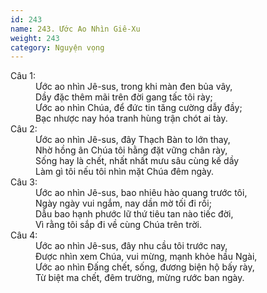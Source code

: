 ```yaml
---
id: 243
name: 243. Ước Ao Nhìn Giê-Xu
weight: 243
category: Nguyện vọng
---
```

<dl><dt>Câu 1:</dt><dd data-verse="1">Ước ao nhìn Jê-sus, trong khi màn đen bủa vây, <br/>Dầy đặc thêm mãi trên đời gang tấc tôi rày; <br/>Ước ao nhìn Chúa, để đức tin tăng cường dẫy đầy; <br/>Bạc nhược nay hóa tranh hùng trận chót ai tày. </dd><dt>Câu 2:</dt><dd data-verse="2">Ước ao nhìn Jê-sus, đây Thạch Bàn to lớn thay, <br/>Nhờ hồng ân Chúa tôi hằng đặt vững chân rày, <br/>Sống hay là chết, nhất nhất mưu sâu cùng kế dầy <br/>Làm gì tôi nếu tôi nhìn mặt Chúa đêm ngày. </dd><dt>Câu 3:</dt><dd data-verse="3">Ước ao nhìn Jê-sus, bao nhiêu hào quang trước tôi, <br/>Ngày ngày vui ngắm, nay dần mờ tối đi rồi; <br/>Dẫu bao hạnh phước lữ thứ tiêu tan nào tiếc đời, <br/>Vì rằng tôi sắp đi về cùng Chúa trên trời. </dd><dt>Câu 4:</dt><dd data-verse="3">Ước ao nhìn Jê-sus, đây nhu cầu tôi trước nay, <br/>Được nhìn xem Chúa, vui mừng, mạnh khỏe hầu Ngài, <br/>Ước ao nhìn Đấng chết, sống, đương biện hộ bấy rày, <br/>Từ biệt ma chết, đêm trường, mừng rước ban ngày. </dd></dl>

